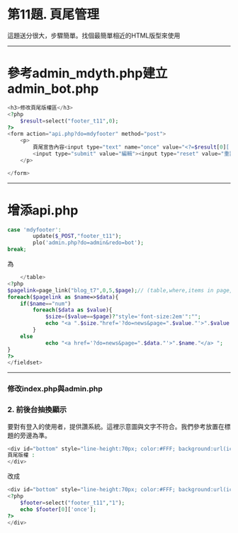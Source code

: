 # 第11題. 頁尾管理

這題送分很大，步驟簡單。找個最簡單相近的HTML版型來使用

---

# 參考admin\_mdyth.php建立admin\_bot.php

```php
<h3>修改頁尾版權區</h3>
<?php
    $result=select("footer_t11",0);
?>
<form action="api.php?do=mdyfooter" method="post">
    <p>
        頁尾宣告內容<input type="text" name="once" value="<?=$result[0]['once']?>"><br>
        <input type="submit" value="編輯"><input type="reset" value="重置">
    </p>

</form>
```

---

# 增添api.php

```php
case 'mdyfooter':
        update($_POST,"footer_t11");
        plo('admin.php?do=admin&redo=bot');
break;
```

為

```php
    </table>
<?php
$pagelink=page_link("blog_t7",0,5,$page);// (table,where,items in page,now page)
foreach($pagelink as $name=>$data){
    if($name=="num")
        foreach($data as $value){
            $size=($value==$page)?"style='font-size:2em'":"";
            echo "<a ".$size."href='?do=news&page=".$value."'>".$value."</a> ";
        }
    else
            echo "<a href='?do=news&page=".$data."'>".$name."</a> ";
}
?>
</fieldset>
```

---

### 修改index.php與admin.php

### 2. 前後台抽換顯示

要對有登入的使用者，提供讚系統。這裡示意圖與文字不符合。我們參考放置在標題的旁邊為準。

```php
<div id="bottom" style="line-height:70px; color:#FFF; background:url(icon/bot.png);" class="ct">
頁尾版權 :
</div>
```

改成

```php
<div id="bottom" style="line-height:70px; color:#FFF; background:url(icon/bot.png);" class="ct">
<?php
    $footer=select("footer_t11","1");
    echo $footer[0]['once'];
?>
</div>
```



